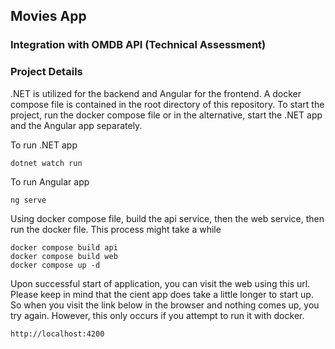 ## Movies App
### Integration with OMDB API (Technical Assessment)
### Project Details
.NET is utilized for the backend and Angular for the frontend. A docker compose file is contained in the root directory of this repository. To start the project, run the docker compose file or in the alternative,
 start the .NET app and the Angular app separately.

To run .NET app
```.NET
dotnet watch run
```
To run Angular app
```Angular
ng serve
```

Using docker compose file, build the api service, then the web service, then run the docker file. This process might take a while

```.NET
docker compose build api
docker compose build web
docker compose up -d
```


Upon successful start of application, you can visit the web using this url. Please keep in mind that the cient app does take a little longer to start up. So when you visit the link below in the browser and nothing comes up, you try again. However, this only occurs if you attempt to run it with docker.
```
http://localhost:4200
```
